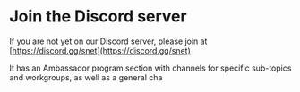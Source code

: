 # Join the Discord server

If you are not yet on our Discord server, please join at [https://discord.gg/snet](https://discord.gg/snet)

It has an Ambassador program section with channels for specific sub-topics and workgroups, as well as a general cha
